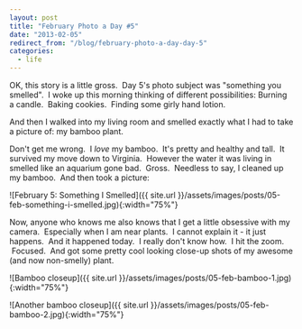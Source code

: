 ```yaml
---
layout: post
title: "February Photo a Day #5"
date: "2013-02-05"
redirect_from: "/blog/february-photo-a-day-day-5"
categories:
  - life
---
```


OK, this story is a little gross.  Day 5's photo subject was "something you smelled".  I woke up this morning thinking of different possibilities: Burning a candle.  Baking cookies.  Finding some girly hand lotion.

And then I walked into my living room and smelled exactly what I had to take a picture of: my bamboo plant.

Don't get me wrong.  I _love_ my bamboo.  It's pretty and healthy and tall.  It survived my move down to Virginia.  However the water it was living in smelled like an aquarium gone bad.  Gross.  Needless to say, I cleaned up my bamboo.  And then took a picture:

![February 5: Something I Smelled]({{ site.url }}/assets/images/posts/05-feb-something-i-smelled.jpg){:width="75%"}

Now, anyone who knows me also knows that I get a little obsessive with my camera.  Especially when I am near plants.  I cannot explain it - it just happens.  And it happened today.  I really don't know how.  I hit the zoom.  Focused.  And got some pretty cool looking close-up shots of my awesome (and now non-smelly) plant.

![Bamboo closeup]({{ site.url }}/assets/images/posts/05-feb-bamboo-1.jpg){:width="75%"}

![Another bamboo closeup]({{ site.url }}/assets/images/posts/05-feb-bamboo-2.jpg){:width="75%"}
